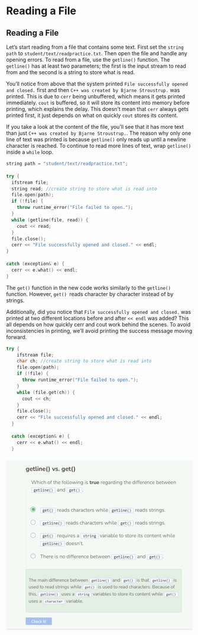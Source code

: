 # Reading a File
## Reading a File
Let’s start reading from a file that contains some text. First set the `string path` to `student/text/readpractice.txt`. Then open the file and handle any opening errors. To read from a file, use the `getline()` function. The `getline()` has at least two parameters; the first is the input stream to read from and the second is a string to store what is read.

You’ll notice from above that the system printed `File successfully opened and closed.` first and then `C++ was created by Bjarne Stroustrup.` was printed. This is due to `cerr` being unbuffered, which means it gets printed immediately. `cout` is buffered, so it will store its content into memory before printing, which explains the delay. This doesn’t mean that `cerr` always gets printed first, it just depends on what on quickly `cout` stores its content.

If you take a look at the content of the file, you’ll see that it has more text than just `C++ was created by Bjarne Stroustrup.`. The reason why only one line of text was printed is because `getline()` only reads up until a newline character is reached. To continue to read more lines of text, wrap `getline()` inside a `while` loop.

```cpp
string path = "student/text/readpractice.txt";

try {
  ifstream file;
  string read; //create string to store what is read into
  file.open(path);
  if (!file) {
    throw runtime_error("File failed to open.");
  }
  while (getline(file, read)) {
    cout << read;
  }
  file.close();
  cerr << "File successfully opened and closed." << endl;
}
  
catch (exception& e) {
  cerr << e.what() << endl;
}
```

The `get()` function in the new code works similarly to the `getline()` function. However, `get() `reads character by character instead of by strings.

Additionally, did you notice that `File successfully opened and closed.` was printed at two different locations before and after `<< endl` was added? This all depends on how quickly cerr and cout work behind the scenes. To avoid inconsistencies in printing, we’ll avoid printing the success message moving forward.

```cpp
try {
    ifstream file;
    char ch; //create string to store what is read into
    file.open(path);
    if (!file) {
      throw runtime_error("File failed to open.");
    }
    while (file.get(ch)) {
      cout << ch;
    }
    file.close();
    cerr << "File successfully opened and closed." << endl;
  }
    
  catch (exception& e) {
    cerr << e.what() << endl;
  }
```

![Question 2](_assets/Q2.png)